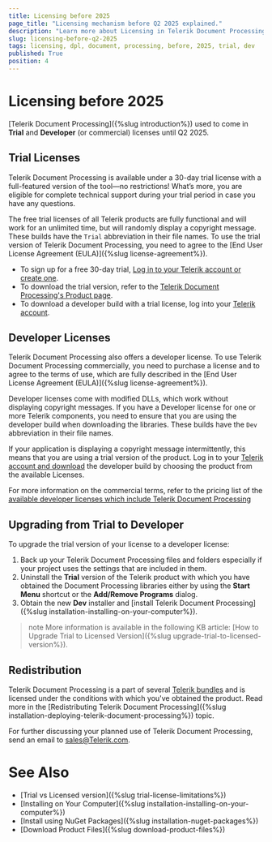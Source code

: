 ```yaml
---
title: Licensing before 2025
page_title: "Licensing mechanism before Q2 2025 explained."
description: "Learn more about Licensing in Telerik Document Processing before Q2 2025 and how you may upgrade your Trial license to Purchase license"
slug: licensing-before-q2-2025
tags: licensing, dpl, document, processing, before, 2025, trial, dev
published: True
position: 4
---
```


# Licensing before 2025

[Telerik Document Processing]({%slug introduction%}) used to come in **Trial** and **Developer** (or commercial) licenses until Q2 2025.

## Trial Licenses

Telerik Document Processing is available under a 30-day trial license with a full-featured version of the tool—no restrictions! What’s more, you are eligible for complete technical support during your trial period in case you have any questions. 

The free trial licenses of all Telerik products are fully functional and will work for an unlimited time, but will randomly display a copyright message. These builds have the `Trial` abbreviation in their file names. To use the trial version of Telerik Document Processing, you need to agree to the [End User License Agreement (EULA)]({%slug license-agreement%}).

* To sign up for a free 30-day trial, [Log in to your Telerik account or create one](https://www.telerik.com/account).
* To download the trial version, refer to the [Telerik Document Processing's Product page](https://www.telerik.com/document-processing-libraries).
* To download a developer build with a trial license, log into your [Telerik account](https://www.telerik.com/account/).

## Developer Licenses

Telerik Document Processing also offers a developer license. To use Telerik Document Processing commercially, you need to purchase a license and to agree to the terms of use, which are fully described in the [End User License Agreement (EULA)]({%slug license-agreement%}).

Developer licenses come with modified DLLs, which work without displaying copyright messages. If you have a Developer license for one or more Telerik components, you need to ensure that you are using the developer build when downloading the libraries. These builds have the `Dev` abbreviation in their file names.

If your application is displaying a copyright message intermittently, this means that you are using a trial version of the product. Log in to your [Telerik account and download](https://www.telerik.com/account/downloads) the developer build by choosing the product from the available Licenses.

For more information on the commercial terms, refer to the pricing list of the [available developer licenses which include Telerik Document Processing](https://www.telerik.com/purchase.aspx) 

## Upgrading from Trial to Developer

To upgrade the trial version of your license to a developer license:

1. Back up your Telerik Document Processing files and folders especially if your project uses the settings that are included in them.
1. Uninstall the __Trial__ version of the Telerik product with which you have obtained the Document Processing libraries either by using the __Start Menu__ shortcut or the __Add/Remove Programs__ dialog.
1. Obtain the new __Dev__ installer and [install Telerik Document Processing]({%slug installation-installing-on-your-computer%}).

>note More information is available in the following KB article: [How to Upgrade Trial to Licensed Version]({%slug upgrade-trial-to-licensed-version%}).

## Redistribution

Telerik Document Processing is a part of several [Telerik bundles](https://www.telerik.com/purchase.aspx) and is licensed under the conditions with which you've obtained the product. Read more in the [Redistributing Telerik Document Processing]({%slug installation-deploying-telerik-document-processing%}) topic.

For further discussing your planned use of Telerik Document Processing, send an email to [sales@Telerik.com](mailto:sales@Telerik.com).

# See Also

* [Trial vs Licensed version]({%slug trial-license-limitations%}) 
* [Installing on Your Computer]({%slug installation-installing-on-your-computer%})
* [Install using NuGet Packages]({%slug installation-nuget-packages%})
* [Download Product Files]({%slug download-product-files%})